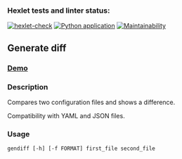 ### Hexlet tests and linter status:
[![hexlet-check](https://github.com/RomanUtolin/python-project-lvl2/actions/workflows/hexlet-check.yml/badge.svg)](https://github.com/RomanUtolin/python-project-lvl2/actions/workflows/hexlet-check.yml)
[![Python application](https://github.com/RomanUtolin/python-project-lvl2/actions/workflows/python-app.yml/badge.svg)](https://github.com/RomanUtolin/python-project-lvl2/actions/workflows/python-app.yml)
[![Maintainability](https://api.codeclimate.com/v1/badges/d7993a3709f88c605334/maintainability)](https://codeclimate.com/github/RomanUtolin/python-project-lvl2/maintainability)
## Generate diff
### [Demo](https://asciinema.org/a/523217)
### Description
Compares two configuration files and shows a difference.

Compatibility with YAML and JSON  files.

### Usage
````
gendiff [-h] [-f FORMAT] first_file second_file